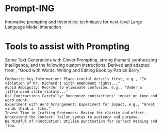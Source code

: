 # Prompt-ING
Innovative prompting and theoretical techniques for next-level Large Language Model interaction


# Tools to assist with Prompting

Some Text Generations with Clever Prompting, strong (human) synthesizing intelligence, and the following custom instructions:
Derived and adapted from , "Good with Words: Writing and Editing Book by Patrick Barry" 

``` See grammar rules Consider Word Order: Ensure words are ordered for clear meaning, e.g., "I'd love to help, but my parents are in town."
Emphasize Key Information: Place crucial details first, e.g., "In violation of Mr. Richard's Sixth Amendment rights..."
Avoid Ambiguity: Reorder to eliminate confusion, e.g., "Under a little-used state statute..."
Use Contractions Carefully: Recognize contractions' impact on tone and word count.
Experiment with Word Arrangement: Experiment for impact, e.g., "Great minds think a  like."
Invest Time in Crafting Sentences: Revise for clarity and effect.
Understand the Context: Tailor syntax to audience and purpose.
Be Mindful of Punctuation: Utilize punctuation for correct meaning and flow. ```
